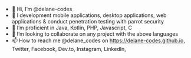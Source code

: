 - 👋 Hi, I’m @delane-codes
- 👀 I development mobile applications, desktop applications, web applications & conduct penetration testing with parrot security
- 🌱 I’m proficient in Java, Kotlin, PHP, Javascript, C
- 💞️ I’m looking to collaborate on any project with the above languages
- 📫 How to reach me @delane_codes on https://delane-codes.github.io, Twitter, Facebook, Dev.to, Instagram, LinkedIn, 

  

<!---
delane-codes/delane-codes is a ✨ special ✨ repository because its `README.md` (this file) appears on your GitHub profile.
You can click the Preview link to take a look at your changes.
--->
